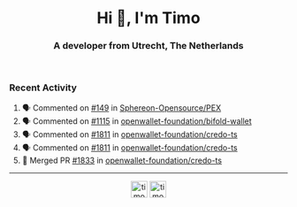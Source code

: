 <h1 align="center">Hi 👋, I'm Timo</h1>
<h3 align="center">A developer from Utrecht, The Netherlands</h3>
<br/>
<!-- https://github.com/rahuldkjain/github-profile-readme-generator --!>

<!--  <p align="left"><img src="https://github-readme-stats.vercel.app/api?username=timoglastra&show_icons=true&count_private=true&" alt="timoglastra" /></p> --!>

<!--
Github language stats
<p align="left"><img src="https://github-readme-stats.vercel.app/api/top-langs/?username=timoglastra&layout=compact" alt="timoglastra" /><p>
-->

<!-- Codestats language stats -->
<!-- <p align="left"><img src="https://codestats-readme.vercel.app/api/top-langs/?username=timoglastra&layout=compact&language_count=12" alt="timoglastra" /><p>    --!>
  
<h3>Recent Activity</h3>

<!--START_SECTION:activity-->
1. 🗣 Commented on [#149](https://github.com/Sphereon-Opensource/PEX/issues/149#issuecomment-2064584474) in [Sphereon-Opensource/PEX](https://github.com/Sphereon-Opensource/PEX)
2. 🗣 Commented on [#1115](https://github.com/openwallet-foundation/bifold-wallet/pull/1115#issuecomment-2063712010) in [openwallet-foundation/bifold-wallet](https://github.com/openwallet-foundation/bifold-wallet)
3. 🗣 Commented on [#1811](https://github.com/openwallet-foundation/credo-ts/pull/1811#issuecomment-2063360990) in [openwallet-foundation/credo-ts](https://github.com/openwallet-foundation/credo-ts)
4. 🗣 Commented on [#1811](https://github.com/openwallet-foundation/credo-ts/pull/1811#issuecomment-2063359920) in [openwallet-foundation/credo-ts](https://github.com/openwallet-foundation/credo-ts)
5. 🎉 Merged PR [#1833](https://github.com/openwallet-foundation/credo-ts/pull/1833) in [openwallet-foundation/credo-ts](https://github.com/openwallet-foundation/credo-ts)
<!--END_SECTION:activity-->

---

<p align="center">
<a href="https://twitter.com/timoglastra" target="blank"><img align="center" src="https://cdn.jsdelivr.net/npm/simple-icons@3.0.1/icons/twitter.svg" alt="timoglastra" height="30" width="30" /></a>
<a href="https://linkedin.com/in/timoglastra" target="blank"><img align="center" src="https://cdn.jsdelivr.net/npm/simple-icons@3.0.1/icons/linkedin.svg" alt="timoglastra" height="30" width="30" /></a>
</p>



